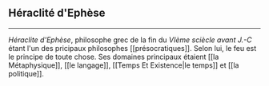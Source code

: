 


## Héraclité d'Ephèse

---

*Héraclite d'Ephèse*, philosophe grec de la fin du *VIème sciècle avant J.-C* étant l'un des pricipaux philosophes [[présocratiques]]. Selon lui, le feu est le principe de toute chose. Ses domaines principaux étaient [[la Métaphysique]], [[le langage]], [[Temps Et Existence|le temps]] et [[la politique]]. 
